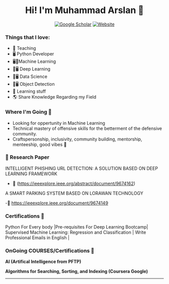 <div align=center> 
  <h1> Hi! I'm Muhammad Arslan 👋 </h1> 

[![Google Scholar](https://img.shields.io/badge/GS-Google%20Scholar!-purple?style=for-the-badge)](https://scholar.google.com/citations?user=Md2S0oQAAAAJ&hl=en&authuser=1)
[![Website](https://img.shields.io/website?label=LinkedIn.Profile&style=for-the-badge&url=https%3A%2F%2Fhuskyhacks.dev)](https://www.linkedin.com/in/marslanquerishi/)
<!-- [![Badges](https://img.shields.io/website?label=My.Security.Badges&style=for-the-badge&url=https%3A%2F%2FMy.Security.Badges)](https://www.credly.com/users/muhammad-irfan.7ab275d2/badges) -->
</div>


### Things that I love:
- 📕 Teaching
- 🖥️ Python Developer
- 🖥📕Machine Learning
- 📕🖥️ Deep Learning
- 📕🖥️ Data Science
- 📕🖥️ Object Detection
- 📒 Learning stuff
- 🌎 Share Knowledge Regarding my Field

### Where I'm Going 🧭
- Looking for oppertunity in Machine Learning
- Technical mastery of offensive skills for the betterment of the defensive community.
- Craftspersonship, inclusivity, community building, mentorship, menteeship, good vibes 🎵

### 📕 Research Paper
INTELLIGENT PHISHING URL DETECTION: A SOLUTION BASED ON 
DEEP LEARNING FRAMEWORK

- 📡 (https://ieeexplore.ieee.org/abstract/document/9674162)

A SMART PARKING SYSTEM BASED ON LORAWAN TECHNOLOGY 

-📡 https://ieeexplore.ieee.org/document/9674149

### Certifications 📜
Python For Every body |Pre-requisites For Deep Learning Bootcamp| Supervised Machine Learning: Regression and
Classification | Write Professional Emails in English | 


### OnGoing COURSES/Certifications 🎤
**AI (Artifical Intelligence from PFTP)**


**Algorithms for Searching, Sorting, and Indexing (Coursera Google)**

---
